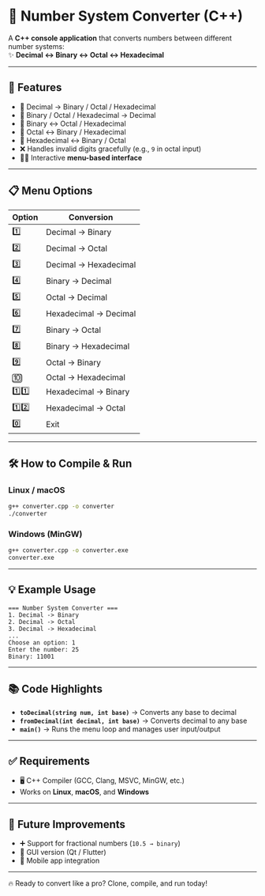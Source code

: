 # 🔢 Number System Converter (C++)

A **C++ console application** that converts numbers between different number systems:  
✨ **Decimal ↔ Binary ↔ Octal ↔ Hexadecimal**

---

## 🚀 Features
- 🔄 Decimal → Binary / Octal / Hexadecimal  
- 🔄 Binary / Octal / Hexadecimal → Decimal  
- 🔄 Binary ↔ Octal / Hexadecimal  
- 🔄 Octal ↔ Binary / Hexadecimal  
- 🔄 Hexadecimal ↔ Binary / Octal  
- ❌ Handles invalid digits gracefully (e.g., `9` in octal input)  
- 👨‍💻 Interactive **menu-based interface**

---

## 📋 Menu Options  

| Option | Conversion |
|--------|-------------|
| 1️⃣ | Decimal → Binary |
| 2️⃣ | Decimal → Octal |
| 3️⃣ | Decimal → Hexadecimal |
| 4️⃣ | Binary → Decimal |
| 5️⃣ | Octal → Decimal |
| 6️⃣ | Hexadecimal → Decimal |
| 7️⃣ | Binary → Octal |
| 8️⃣ | Binary → Hexadecimal |
| 9️⃣ | Octal → Binary |
| 🔟 | Octal → Hexadecimal |
| 1️⃣1️⃣ | Hexadecimal → Binary |
| 1️⃣2️⃣ | Hexadecimal → Octal |
| 0️⃣ | Exit |

---

## 🛠️ How to Compile & Run  

### Linux / macOS  
```bash
g++ converter.cpp -o converter
./converter
```

### Windows (MinGW)  
```bash
g++ converter.cpp -o converter.exe
converter.exe
```

---

## 💡 Example Usage  

```
=== Number System Converter ===
1. Decimal -> Binary
2. Decimal -> Octal
3. Decimal -> Hexadecimal
...
Choose an option: 1
Enter the number: 25
Binary: 11001
```

---

## 📚 Code Highlights  

- **`toDecimal(string num, int base)`** → Converts any base to decimal  
- **`fromDecimal(int decimal, int base)`** → Converts decimal to any base  
- **`main()`** → Runs the menu loop and manages user input/output  

---

## ✅ Requirements  
- 🖥️ C++ Compiler (GCC, Clang, MSVC, MinGW, etc.)  
- Works on **Linux**, **macOS**, and **Windows**

---

## 🌟 Future Improvements  
- ➕ Support for fractional numbers (`10.5 → binary`)  
- 🎨 GUI version (Qt / Flutter)  
- 📱 Mobile app integration  

---

🔥 Ready to convert like a pro? Clone, compile, and run today!
